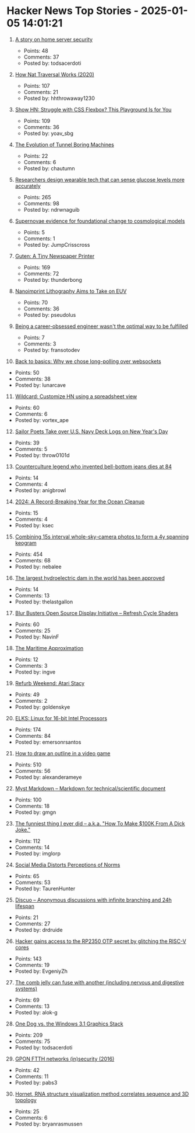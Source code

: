 # Hacker News Top Stories - 2025-01-05 14:01:21

1. [A story on home server security](https://raniseth.com/blog/2025-01-04-Home-Server-Security.html)
   - Points: 48
   - Comments: 37
   - Posted by: todsacerdoti

2. [How Nat Traversal Works (2020)](https://tailscale.com/blog/how-nat-traversal-works)
   - Points: 107
   - Comments: 21
   - Posted by: hhthrowaway1230

3. [Show HN: Struggle with CSS Flexbox? This Playground Is for You](https://yoavsbg.github.io/css-flexbox-playground/)
   - Points: 109
   - Comments: 36
   - Posted by: yoav_sbg

4. [The Evolution of Tunnel Boring Machines](https://www.construction-physics.com/p/the-evolution-of-tunnel-boring-machines)
   - Points: 22
   - Comments: 6
   - Posted by: chautumn

5. [Researchers design wearable tech that can sense glucose levels more accurately](https://uwaterloo.ca/news/media/no-more-needles-tracking-blood-sugar-your-wrist)
   - Points: 265
   - Comments: 98
   - Posted by: ndrwnaguib

6. [Supernovae evidence for foundational change to cosmological models](https://academic.oup.com/mnrasl/article/537/1/L55/7926647)
   - Points: 5
   - Comments: 1
   - Posted by: JumpCrisscross

7. [Guten: A Tiny Newspaper Printer](https://amanvir.com/guten)
   - Points: 169
   - Comments: 72
   - Posted by: thunderbong

8. [Nanoimprint Lithography Aims to Take on EUV](https://spectrum.ieee.org/nanoimprint-lithography)
   - Points: 70
   - Comments: 36
   - Posted by: pseudolus

9. [Being a career-obsessed engineer wasn't the optimal way to be fulfilled](https://strategizeyourcareer.com/p/how-im-advancing-my-career-without-neglecting-my-life)
   - Points: 7
   - Comments: 3
   - Posted by: fransotodev

10. [Back to basics: Why we chose long-polling over websockets](https://www.inferable.ai/blog/posts/postgres-nodejs-longpolling.mdx)
   - Points: 50
   - Comments: 38
   - Posted by: lunarcave

11. [Wildcard: Customize HN using a spreadsheet view](https://www.geoffreylitt.com/wildcard/)
   - Points: 60
   - Comments: 6
   - Posted by: vortex_ape

12. [Sailor Poets Take over U.S. Navy Deck Logs on New Year's Day](https://www.twz.com/news-features/how-sailor-poets-take-over-u-s-navy-deck-logs-on-new-years-day)
   - Points: 39
   - Comments: 5
   - Posted by: throw0101d

13. [Counterculture legend who invented bell-bottom jeans dies at 84](https://www.sfgate.com/local/article/peggy-caserta-obituary-sf-bell-bottom-jeans-19976707.php)
   - Points: 14
   - Comments: 4
   - Posted by: anigbrowl

14. [2024: A Record-Breaking Year for the Ocean Cleanup](https://theoceancleanup.com/updates/2024-a-record-breaking-year-for-the-ocean-cleanup/)
   - Points: 15
   - Comments: 4
   - Posted by: ksec

15. [Combining 15s interval whole-sky-camera photos to form a 4y spanning keogram](https://astrodon.social/@cgbassa/113770318993975063)
   - Points: 454
   - Comments: 68
   - Posted by: nebalee

16. [The largest hydroelectric dam in the world has been approved](https://newatlas.com/energy/yarlung-tsangpo-hydroelectric-project-china/)
   - Points: 14
   - Comments: 13
   - Posted by: thelastgallon

17. [Blur Busters Open Source Display Initiative – Refresh Cycle Shaders](https://blurbusters.com/blur-busters-open-source-display-initative-refresh-cycle-shaders/)
   - Points: 60
   - Comments: 25
   - Posted by: NavinF

18. [The Maritime Approximation](https://kevlinhenney.medium.com/the-maritime-approximation-8b71d5041cd5)
   - Points: 12
   - Comments: 3
   - Posted by: ingve

19. [Refurb Weekend: Atari Stacy](http://oldvcr.blogspot.com/2025/01/refurb-weekend-atari-stacy.html)
   - Points: 49
   - Comments: 2
   - Posted by: goldenskye

20. [ELKS: Linux for 16-bit Intel Processors](https://github.com/ghaerr/elks)
   - Points: 174
   - Comments: 84
   - Posted by: emersonrsantos

21. [How to draw an outline in a video game](https://ameye.dev/notes/rendering-outlines/)
   - Points: 510
   - Comments: 56
   - Posted by: alexanderameye

22. [Myst Markdown – Markdown for technical/scientific document](https://mystmd.org/guide)
   - Points: 100
   - Comments: 18
   - Posted by: gmgn

23. [The funniest thing I ever did – a.k.a. "How To Make $100K From A Dick Joke."](https://imgur.com/gallery/KZ4u3c4)
   - Points: 112
   - Comments: 14
   - Posted by: imglorp

24. [Social Media Distorts Perceptions of Norms](https://osf.io/preprints/psyarxiv/kgcrq)
   - Points: 65
   - Comments: 53
   - Posted by: TaurenHunter

25. [Discuo – Anonymous discussions with infinite branching and 24h lifespan](https://discuo.com)
   - Points: 21
   - Comments: 27
   - Posted by: drdruide

26. [Hacker gains access to the RP2350 OTP secret by glitching the RISC-V cores](https://www.tomshardware.com/raspberry-pi/it-looks-like-the-raspberry-pi-rp2350-hacking-challenge-has-been-beaten-hacker-gains-access-to-the-otp-secret-by-glitching-the-risc-v-cores-to-enable-debugging)
   - Points: 143
   - Comments: 19
   - Posted by: EvgeniyZh

27. [The comb jelly can fuse with another (including nervous and digestive systems)](https://www.cnn.com/2024/12/30/science/comb-jellies-fuse-single-organism/index.html)
   - Points: 69
   - Comments: 13
   - Posted by: alok-g

28. [One Dog vs. the Windows 3.1 Graphics Stack](https://wuffs.org/blog/windows-3x-graphics)
   - Points: 209
   - Comments: 75
   - Posted by: todsacerdoti

29. [GPON FTTH networks (in)security (2016)](https://pierrekim.github.io/blog/2016-11-01-gpon-ftth-networks-insecurity.html#introduction)
   - Points: 42
   - Comments: 11
   - Posted by: pabs3

30. [Hornet, RNA structure visualization method correlates sequence and 3D topology](https://phys.org/news/2024-12-hornet-rna-visualization-method-sequence.html)
   - Points: 25
   - Comments: 6
   - Posted by: bryanrasmussen

